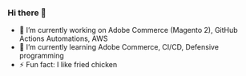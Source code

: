 ### Hi there 👋

- 🔭 I’m currently working on Adobe Commerce (Magento 2), GitHub Actions Automations, AWS
- 🌱 I’m currently learning Adobe Commerce, CI/CD, Defensive programming
- ⚡ Fun fact: I like fried chicken


<!--
**asrindayananda/asrindayananda** is a ✨ _special_ ✨ repository because its `README.md` (this file) appears on your GitHub profile.

Here are some ideas to get you started:

- 🔭 I’m currently working on ...
- 🌱 I’m currently learning ...
- 👯 I’m looking to collaborate on ...
- 🤔 I’m looking for help with ...
- 💬 Ask me about ...
- 📫 How to reach me: ...
- 😄 Pronouns: ...
- ⚡ Fun fact: ...
-->
